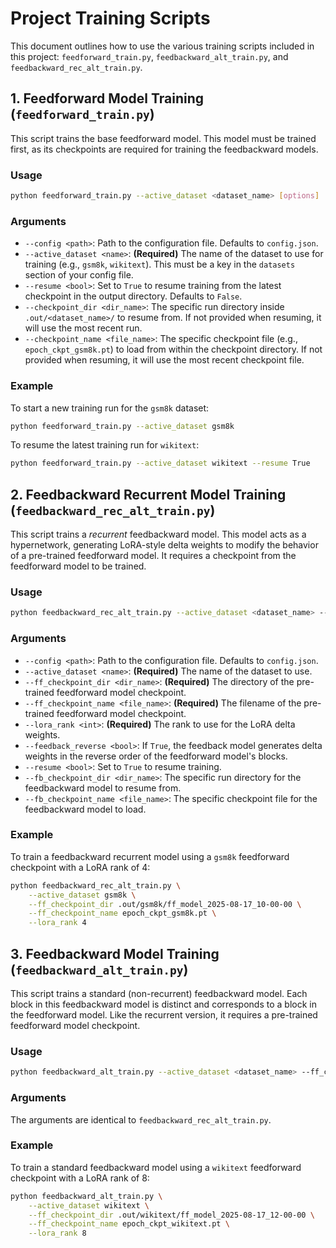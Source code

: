# Project Training Scripts

This document outlines how to use the various training scripts included in this project: `feedforward_train.py`, `feedbackward_alt_train.py`, and `feedbackward_rec_alt_train.py`.

## 1. Feedforward Model Training (`feedforward_train.py`)

This script trains the base feedforward model. This model must be trained first, as its checkpoints are required for training the feedbackward models.

### Usage

```bash
python feedforward_train.py --active_dataset <dataset_name> [options]
```

### Arguments

*   `--config <path>`: Path to the configuration file. Defaults to `config.json`.
*   `--active_dataset <name>`: **(Required)** The name of the dataset to use for training (e.g., `gsm8k`, `wikitext`). This must be a key in the `datasets` section of your config file.
*   `--resume <bool>`: Set to `True` to resume training from the latest checkpoint in the output directory. Defaults to `False`.
*   `--checkpoint_dir <dir_name>`: The specific run directory inside `.out/<dataset_name>/` to resume from. If not provided when resuming, it will use the most recent run.
*   `--checkpoint_name <file_name>`: The specific checkpoint file (e.g., `epoch_ckpt_gsm8k.pt`) to load from within the checkpoint directory. If not provided when resuming, it will use the most recent checkpoint file.

### Example

To start a new training run for the `gsm8k` dataset:
```bash
python feedforward_train.py --active_dataset gsm8k
```

To resume the latest training run for `wikitext`:
```bash
python feedforward_train.py --active_dataset wikitext --resume True
```

## 2. Feedbackward Recurrent Model Training (`feedbackward_rec_alt_train.py`)

This script trains a *recurrent* feedbackward model. This model acts as a hypernetwork, generating LoRA-style delta weights to modify the behavior of a pre-trained feedforward model. It requires a checkpoint from the feedforward model to be trained.

### Usage

```bash
python feedbackward_rec_alt_train.py --active_dataset <dataset_name> --ff_checkpoint_dir <dir> --ff_checkpoint_name <file> --lora_rank <rank> [options]
```

### Arguments

*   `--config <path>`: Path to the configuration file. Defaults to `config.json`.
*   `--active_dataset <name>`: **(Required)** The name of the dataset to use.
*   `--ff_checkpoint_dir <dir_name>`: **(Required)** The directory of the pre-trained feedforward model checkpoint.
*   `--ff_checkpoint_name <file_name>`: **(Required)** The filename of the pre-trained feedforward model checkpoint.
*   `--lora_rank <int>`: **(Required)** The rank to use for the LoRA delta weights.
*   `--feedback_reverse <bool>`: If `True`, the feedback model generates delta weights in the reverse order of the feedforward model's blocks.
*   `--resume <bool>`: Set to `True` to resume training.
*   `--fb_checkpoint_dir <dir_name>`: The specific run directory for the feedbackward model to resume from.
*   `--fb_checkpoint_name <file_name>`: The specific checkpoint file for the feedbackward model to load.

### Example

To train a feedbackward recurrent model using a `gsm8k` feedforward checkpoint with a LoRA rank of 4:
```bash
python feedbackward_rec_alt_train.py \
    --active_dataset gsm8k \
    --ff_checkpoint_dir .out/gsm8k/ff_model_2025-08-17_10-00-00 \
    --ff_checkpoint_name epoch_ckpt_gsm8k.pt \
    --lora_rank 4
```

## 3. Feedbackward Model Training (`feedbackward_alt_train.py`)

This script trains a standard (non-recurrent) feedbackward model. Each block in this feedbackward model is distinct and corresponds to a block in the feedforward model. Like the recurrent version, it requires a pre-trained feedforward model checkpoint.

### Usage

```bash
python feedbackward_alt_train.py --active_dataset <dataset_name> --ff_checkpoint_dir <dir> --ff_checkpoint_name <file> --lora_rank <rank> [options]
```

### Arguments

The arguments are identical to `feedbackward_rec_alt_train.py`.

### Example

To train a standard feedbackward model using a `wikitext` feedforward checkpoint with a LoRA rank of 8:
```bash
python feedbackward_alt_train.py \
    --active_dataset wikitext \
    --ff_checkpoint_dir .out/wikitext/ff_model_2025-08-17_12-00-00 \
    --ff_checkpoint_name epoch_ckpt_wikitext.pt \
    --lora_rank 8
```
